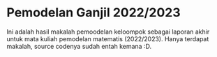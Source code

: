 # Pemodelan Ganjil 2022/2023

Ini adalah hasil makalah pemoodelan keloompok sebagai laporan akhir untuk mata kuliah pemodelan matematis (2022/2023).
Hanya terdapat makalah, source codenya sudah entah kemana :D.